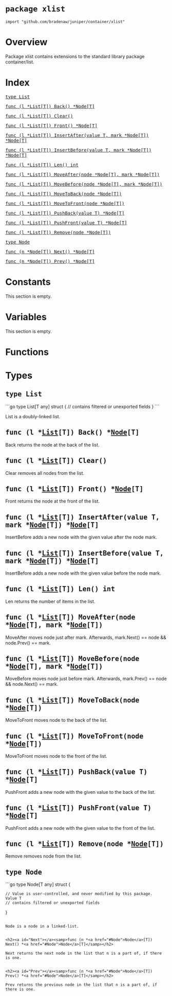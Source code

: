 # `package xlist`

```
import "github.com/bradenaw/juniper/container/xlist"
```

# Overview

Package xlist contains extensions to the standard library package container/list.


# Index

<samp><a href="#List">type List</a></samp>

<samp>        <a href="#Back">func (l *List[T]) Back() *Node[T]</a></samp>

<samp>        <a href="#Clear">func (l *List[T]) Clear()</a></samp>

<samp>        <a href="#Front">func (l *List[T]) Front() *Node[T]</a></samp>

<samp>        <a href="#InsertAfter">func (l *List[T]) InsertAfter(value T, mark *Node[T]) *Node[T]</a></samp>

<samp>        <a href="#InsertBefore">func (l *List[T]) InsertBefore(value T, mark *Node[T]) *Node[T]</a></samp>

<samp>        <a href="#Len">func (l *List[T]) Len() int</a></samp>

<samp>        <a href="#MoveAfter">func (l *List[T]) MoveAfter(node *Node[T], mark *Node[T])</a></samp>

<samp>        <a href="#MoveBefore">func (l *List[T]) MoveBefore(node *Node[T], mark *Node[T])</a></samp>

<samp>        <a href="#MoveToBack">func (l *List[T]) MoveToBack(node *Node[T])</a></samp>

<samp>        <a href="#MoveToFront">func (l *List[T]) MoveToFront(node *Node[T])</a></samp>

<samp>        <a href="#PushBack">func (l *List[T]) PushBack(value T) *Node[T]</a></samp>

<samp>        <a href="#PushFront">func (l *List[T]) PushFront(value T) *Node[T]</a></samp>

<samp>        <a href="#Remove">func (l *List[T]) Remove(node *Node[T])</a></samp>

<samp><a href="#Node">type Node</a></samp>

<samp>        <a href="#Next">func (n *Node[T]) Next() *Node[T]</a></samp>

<samp>        <a href="#Prev">func (n *Node[T]) Prev() *Node[T]</a></samp>


# Constants

This section is empty.

# Variables

This section is empty.

# Functions

# Types

<h2><a id="List"></a><samp>type List</samp></h2>
```go
type List[T any] struct {
	// contains filtered or unexported fields
}
```

List is a doubly-linked list.


<h2><a id="Back"></a><samp>func (l *<a href="#List">List</a>[T]) Back() *<a href="#Node">Node</a>[T]</samp></h2>

Back returns the node at the back of the list.


<h2><a id="Clear"></a><samp>func (l *<a href="#List">List</a>[T]) Clear()</samp></h2>

Clear removes all nodes from the list.


<h2><a id="Front"></a><samp>func (l *<a href="#List">List</a>[T]) Front() *<a href="#Node">Node</a>[T]</samp></h2>

Front returns the node at the front of the list.


<h2><a id="InsertAfter"></a><samp>func (l *<a href="#List">List</a>[T]) InsertAfter(value T, mark *<a href="#Node">Node</a>[T]) *<a href="#Node">Node</a>[T]</samp></h2>

InsertBefore adds a new node with the given value after the node mark.


<h2><a id="InsertBefore"></a><samp>func (l *<a href="#List">List</a>[T]) InsertBefore(value T, mark *<a href="#Node">Node</a>[T]) *<a href="#Node">Node</a>[T]</samp></h2>

InsertBefore adds a new node with the given value before the node mark.


<h2><a id="Len"></a><samp>func (l *<a href="#List">List</a>[T]) Len() int</samp></h2>

Len returns the number of items in the list.


<h2><a id="MoveAfter"></a><samp>func (l *<a href="#List">List</a>[T]) MoveAfter(node *<a href="#Node">Node</a>[T], mark *<a href="#Node">Node</a>[T])</samp></h2>

MoveAfter moves node just after mark. Afterwards, mark.Next() == node && node.Prev() == mark.


<h2><a id="MoveBefore"></a><samp>func (l *<a href="#List">List</a>[T]) MoveBefore(node *<a href="#Node">Node</a>[T], mark *<a href="#Node">Node</a>[T])</samp></h2>

MoveBefore moves node just before mark. Afterwards, mark.Prev() == node && node.Next() == mark.


<h2><a id="MoveToBack"></a><samp>func (l *<a href="#List">List</a>[T]) MoveToBack(node *<a href="#Node">Node</a>[T])</samp></h2>

MoveToFront moves node to the back of the list.


<h2><a id="MoveToFront"></a><samp>func (l *<a href="#List">List</a>[T]) MoveToFront(node *<a href="#Node">Node</a>[T])</samp></h2>

MoveToFront moves node to the front of the list.


<h2><a id="PushBack"></a><samp>func (l *<a href="#List">List</a>[T]) PushBack(value T) *<a href="#Node">Node</a>[T]</samp></h2>

PushFront adds a new node with the given value to the back of the list.


<h2><a id="PushFront"></a><samp>func (l *<a href="#List">List</a>[T]) PushFront(value T) *<a href="#Node">Node</a>[T]</samp></h2>

PushFront adds a new node with the given value to the front of the list.


<h2><a id="Remove"></a><samp>func (l *<a href="#List">List</a>[T]) Remove(node *<a href="#Node">Node</a>[T])</samp></h2>

Remove removes node from the list.


<h2><a id="Node"></a><samp>type Node</samp></h2>
```go
type Node[T any] struct {

	// Value is user-controlled, and never modified by this package.
	Value T
	// contains filtered or unexported fields
}
```

Node is a node in a linked-list.


<h2><a id="Next"></a><samp>func (n *<a href="#Node">Node</a>[T]) Next() *<a href="#Node">Node</a>[T]</samp></h2>

Next returns the next node in the list that n is a part of, if there is one.


<h2><a id="Prev"></a><samp>func (n *<a href="#Node">Node</a>[T]) Prev() *<a href="#Node">Node</a>[T]</samp></h2>

Prev returns the previous node in the list that n is a part of, if there is one.


